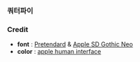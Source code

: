 ### 쿼터파이

### Credit


+ **font** : [Pretendard](https://github.com/orioncactus/pretendard) & [Apple SD Gothic Neo](https://support.apple.com/ko-kr/103203)
+ **color** : [apple human interface](https://developer.apple.com/design/human-interface-guidelines/color)

